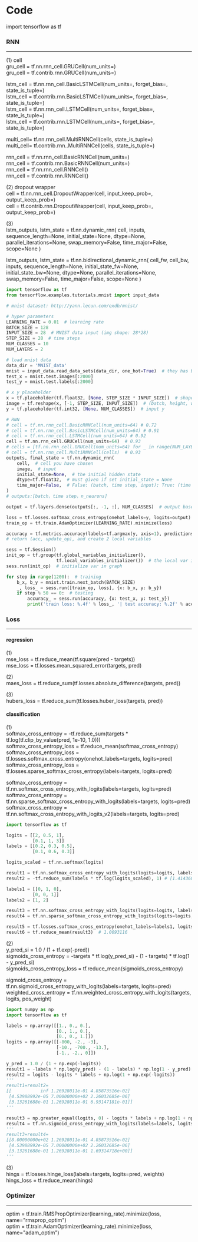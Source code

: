 # Code
import tensorflow as tf

### RNN
---
(1) cell<br/>
gru_cell = tf.nn.rnn_cell.GRUCell(num_units=)<br/>
gru_cell = tf.contrib.rnn.GRUCell(num_units=)

lstm_cell = tf.nn.rnn_cell.BasicLSTMCell(num_units=, forget_bias=, state_is_tuple=)<br/>
lstm_cell = tf.contrib.rnn.BasicLSTMCell(num_units=, forget_bias=, state_is_tuple=)<br/>
lstm_cell = tf.nn.rnn_cell.LSTMCell(num_units=, forget_bias=, state_is_tuple=)<br/>
lstm_cell = tf.contrib.rnn.LSTMCell(num_units=, forget_bias=, state_is_tuple=)

multi_cell= tf.nn.rnn_cell.MultiRNNCell(cells, state_is_tuple=)<br/>
multi_cell= tf.contrib.rnn..MultiRNNCell(cells, state_is_tuple=)

rnn_cell = tf.nn.rnn_cell.BasicRNNCell(num_units=)<br/>
rnn_cell = tf.contrib.rnn.BasicRNNCell(num_units=)<br/>
rnn_cell = tf.nn.rnn_cell.RNNCell()<br/>
rnn_cell = tf.contrib.rnn.RNNCell()

(2) dropout wrapper<br/>
cell = tf.nn.rnn_cell.DropoutWrapper(cell, input_keep_prob=, output_keep_prob=)<br/>
cell = tf.contrib.rnn.DropoutWrapper(cell, input_keep_prob=, output_keep_prob=)<br/>

(3)<br/>
lstm_outputs, lstm_state = tf.nn.dynamic_rnn(
    cell,
    inputs,
    sequence_length=None,
    initial_state=None,
    dtype=None,
    parallel_iterations=None,
    swap_memory=False,
    time_major=False,
    scope=None
)

lstm_outputs, lstm_state = tf.nn.bidirectional_dynamic_rnn(
    cell_fw,
    cell_bw,
    inputs,
    sequence_length=None,
    initial_state_fw=None,
    initial_state_bw=None,
    dtype=None,
    parallel_iterations=None,
    swap_memory=False,
    time_major=False,
    scope=None
)
``` python
import tensorflow as tf
from tensorflow.examples.tutorials.mnist import input_data

# mnist dataset: http://yann.lecun.com/exdb/mnist/

# hyper parameters
LEARNING_RATE = 0.01  # learning rate
BATCH_SIZE = 128
INPUT_SIZE = 28  # MNIST data input (img shape: 28*28)
STEP_SIZE = 28  # time steps
NUM_CLASSES = 10
NUM_LAYERS = 2

# load mnist data
data_dir = 'MNIST_data'
mnist = input_data.read_data_sets(data_dir, one_hot=True)  # they has been normalized to range (0,1)
test_x = mnist.test.images[:2000]
test_y = mnist.test.labels[:2000]

# x y placeholder
x = tf.placeholder(tf.float32, [None, STEP_SIZE * INPUT_SIZE])  # shape(batch, 784)
image = tf.reshape(x, [-1, STEP_SIZE, INPUT_SIZE])  # (batch, height, width, channel)
y = tf.placeholder(tf.int32, [None, NUM_CLASSES])  # input y

# RNN
# cell = tf.nn.rnn_cell.BasicRNNCell(num_units=64) # 0.72
# cell = tf.nn.rnn_cell.BasicLSTMCell(num_units=64) # 0.91
# cell = tf.nn.rnn_cell.LSTMCell(num_units=64) # 0.92
cell = tf.nn.rnn_cell.GRUCell(num_units=64)  # 0.93
# cells = [tf.nn.rnn_cell.GRUCell(num_units=64) for _ in range(NUM_LAYERS)]
# cell = tf.nn.rnn_cell.MultiRNNCell(cells)  # 0.93
outputs, final_state = tf.nn.dynamic_rnn(
    cell,  # cell you have chosen
    image,  # input
    initial_state=None,  # the initial hidden state
    dtype=tf.float32,  # must given if set initial_state = None
    time_major=False,  # False: (batch, time step, input); True: (time step, batch, input)
)
# outputs:[batch，time step，n_neurons]

output = tf.layers.dense(outputs[:, -1, :], NUM_CLASSES)  # output based on the last output step

loss = tf.losses.softmax_cross_entropy(onehot_labels=y, logits=output)  # compute cost
train_op = tf.train.AdamOptimizer(LEARNING_RATE).minimize(loss)

accuracy = tf.metrics.accuracy(labels=tf.argmax(y, axis=1), predictions=tf.argmax(output, axis=1), )[1]
# return (acc, update_op), and create 2 local variables

sess = tf.Session()
init_op = tf.group(tf.global_variables_initializer(),
                   tf.local_variables_initializer())  # the local var is for accuracy_op
sess.run(init_op)  # initialize var in graph

for step in range(1200):  # training
    b_x, b_y = mnist.train.next_batch(BATCH_SIZE)
    _, loss_ = sess.run([train_op, loss], {x: b_x, y: b_y})
    if step % 50 == 0:  # testing
        accuracy_ = sess.run(accuracy, {x: test_x, y: test_y})
        print('train loss: %.4f' % loss_, '| test accuracy: %.2f' % accuracy_)
```

### Loss
---
#### regression
(1)<br/>
mse_loss = tf.reduce_mean(tf.square(pred - targets))<br/>
mse_loss = tf.losses.mean_squared_error(targets, pred)

(2)<br/>
maes_loss = tf.reduce_sum(tf.losses.absolute_difference(targets, pred))

(3)<br/>
hubers_loss = tf.reduce_sum(tf.losses.huber_loss(targets, pred))

#### classification
(1)<br/>
softmax_cross_entropy = -tf.reduce_sum(targets * tf.log(tf.clip_by_value(pred, 1e-10, 1.0)))<br/>
softmax_cross_entropy_loss = tf.reduce_mean(softmax_cross_entropy)<br/>
softmax_cross_entropy_loss = tf.losses.softmax_cross_entropy(onehot_labels=targets, logits=pred)<br/>
softmax_cross_entropy_loss = tf.losses.sparse_softmax_cross_entropy(labels=targets, logits=pred)

softmax_cross_entropy = tf.nn.softmax_cross_entropy_with_logits(labels=targets, logits=pred)<br/>
softmax_cross_entropy = tf.nn.sparse_softmax_cross_entropy_with_logits(labels=targets, logits=pred)<br/>
softmax_cross_entropy = tf.nn.softmax_cross_entropy_with_logits_v2(labels=targets, logits=pred)
``` python
import tensorflow as tf

logits = [[2, 0.5, 1],
          [0.1, 1, 3]]
labels = [[0.2, 0.3, 0.5],
          [0.1, 0.6, 0.3]]

logits_scaled = tf.nn.softmax(logits)

result1 = tf.nn.softmax_cross_entropy_with_logits(logits=logits, labels=labels) # [1.4143689 1.6642545]
result2 = -tf.reduce_sum(labels * tf.log(logits_scaled), 1) # [1.4143689 1.6642545]

labels1 = [[0, 1, 0],
          [0, 0, 1]]
labels2 = [1, 2]

result3 = tf.nn.softmax_cross_entropy_with_logits(logits=logits, labels=labels1) # [1.9643688  0.17425454]
result4 = tf.nn.sparse_softmax_cross_entropy_with_logits(logits=logits, labels=labels2) # [1.9643688  0.17425454]

result5 = tf.losses.softmax_cross_entropy(onehot_labels=labels1, logits=logits)  # 1.0693116
result6 = tf.reduce_mean(result3)  # 1.0693116
```

(2)<br/>
y_pred_si = 1.0 / (1 + tf.exp(-pred))<br/>
sigmoids_cross_entropy = -targets * tf.log(y_pred_si) - (1 - targets) * tf.log(1 - y_pred_si)<br/>
sigmoids_cross_entropy_loss = tf.reduce_mean(sigmoids_cross_entropy)

sigmoid_cross_entropy = tf.nn.sigmoid_cross_entropy_with_logits(labels=targets, logits=pred)<br/>
weighted_cross_entropy = tf.nn.weighted_cross_entropy_with_logits(targets, logits, pos_weight)
``` python
import numpy as np
import tensorflow as tf

labels = np.array([[1., 0., 0.],
                   [0., 1., 0.],
                   [0., 0., 1.]])
logits = np.array([[-800, -2., -3],
                   [-10., -700., -13.],
                   [-1., -2., 0]])

y_pred = 1.0 / (1 + np.exp(-logits))
result1 = -labels * np.log(y_pred) - (1 - labels) * np.log(1 - y_pred)
result2 = logits - logits * labels + np.log(1 + np.exp(-logits))
'''
result1=result2=
[[           inf 1.26928011e-01 4.85873516e-02]
 [4.53988992e-05 7.00000000e+02 2.26032685e-06]
 [3.13261688e-01 1.26928011e-01 6.93147181e-01]]
'''

result3 = np.greater_equal(logits, 0) - logits * labels + np.log(1 + np.exp(-np.abs(logits)))
result4 = tf.nn.sigmoid_cross_entropy_with_logits(labels=labels, logits=logits)
'''
result3=result4=
[[8.00000000e+02 1.26928011e-01 4.85873516e-02]
 [4.53988992e-05 7.00000000e+02 2.26032685e-06]
 [3.13261688e-01 1.26928011e-01 1.69314718e+00]]
'''
```

(3)<br/>
hings = tf.losses.hinge_loss(labels=targets, logits=pred, weights)<br/>
hings_loss = tf.reduce_mean(hings)

### Optimizer
---
optim = tf.train.RMSPropOptimizer(learning_rate).minimize(loss, name="rmsprop_optim")<br/>
optim = tf.train.AdamOptimizer(learning_rate).minimize(loss, name="adam_optim")
